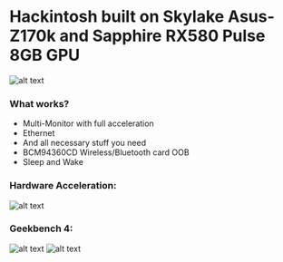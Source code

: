 # Hackintosh built on Skylake Asus-Z170k and Sapphire RX580 Pulse 8GB GPU 
![alt text](https://raw.githubusercontent.com/29satnam/Skylake-RX580-Hackintosh/master/simage.png)

### What works?

  - Multi-Monitor with full acceleration
  - Ethernet
  - And all necessary stuff you need
  - BCM94360CD Wireless/Bluetooth card OOB
  - Sleep and Wake

### Hardware Acceleration:
![alt text](https://raw.githubusercontent.com/29satnam/Skylake-RX580-Hackintosh/master/videoprocapp.png)


### Geekbench 4:
![alt text](https://raw.githubusercontent.com/29satnam/Skylake-RX580-Hackintosh/master/geekbench.png)
![alt text](https://browser.geekbench.com/v4/cpu/14036508)
